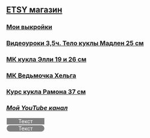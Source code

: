 ##    **[ETSY магазин](https://www.etsy.com/shop/TomirisDoll)**

###    [Мои выкройки](https://www.instagram.com/explore/tags/%D0%B2%D1%8B%D0%BA%D1%80%D0%BE%D0%B9%D0%BA%D0%B0_tomiris)
###    [Видеоуроки 3,5ч. Тело куклы Мадлен 25 см](https://vk.com/club197179972)
###    [МК кукла Элли 19 и 26 см](https://vk.com/club195854179)
###    [МК Ведьмочка Хельга](https://vk.com/club199487143)
###    [Курс кукла Рамона 37 см](https://vk.com/club202358363)


###    **_[Мой YouTube канал](https://www.youtube.com/channel/UCTKcCSqvU8Fucn1ifDGNxIQ/videos)_**

<div onclick="alert('Кнопка нажата')" style="cursor:pointer;border-width:1px;border-style:solid;background-color:gray;width:100px;text-align:center;color:#ffffff;">Текст</div> 

<div onclick="window.open('course3');" style="cursor:pointer;border-width:1px;border-style:solid;background-color:gray;width:100px;text-align:center;color:#ffffff;-moz-border-radius: 12px;
      -webkit-border-radius: 12px;">Текст</div>

